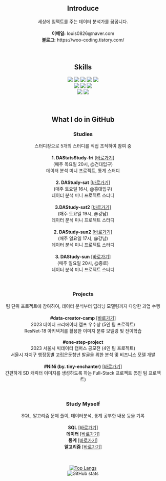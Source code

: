 <div align="center">

## Introduce
  <div>
    세상에 임팩트를 주는 데이터 분석가를 꿈꿉니다.<br><br>
    <b>이메일:</b> louis0826@naver.com<br>
    <b>블로그:</b> https://woo-coding.tistory.com/<br>
  </div>
  <br>
  <br>
  
## Skills
  <div>
    <img src="https://img.shields.io/badge/python-%233776AB.svg?&style=for-the-badge&logo=python&logoColor=white" />
    <img src="https://img.shields.io/badge/pandas-%23150458.svg?&style=for-the-badge&logo=pandas&logoColor=white" />
    <img src="https://img.shields.io/badge/numpy-%23013243.svg?&style=for-the-badge&logo=numpy&logoColor=white" />
    <img src="https://img.shields.io/badge/scikit--learn-%23F7931E.svg?&style=for-the-badge&logo=scikit-learn&logoColor=white" />
    <img src="https://img.shields.io/badge/scipy-%238CAAE6.svg?&style=for-the-badge&logo=scipy&logoColor=white" />
    <br>
    <img src="https://img.shields.io/badge/mysql-%234479A1.svg?&style=for-the-badge&logo=mysql&logoColor=white" />
    <img src="https://img.shields.io/badge/microsoft%20excel-%23217346.svg?&style=for-the-badge&logo=microsoft%20excel&logoColor=white" />
    <img src="https://img.shields.io/badge/microsoft%20powerpoint-%23B7472A.svg?&style=for-the-badge&logo=microsoft%20powerpoint&logoColor=white" />
    <br>
    <img src="https://img.shields.io/badge/slack-%234A154B.svg?&style=for-the-badge&logo=slack&logoColor=white" />
    <img src="https://img.shields.io/badge/notion-%23000000.svg?&style=for-the-badge&logo=notion&logoColor=white" />
  </div>
  <br>
  <br>

## What I do in GitHub
### Studies
  <div>
    스터디장으로 5개의 스터디를 직접 조직하여 참여 중<br><br>
    <b>1. DAStatsStudy-fri</b> <a href="https://github.com/wjco/DAStatsStudy-fri">[바로가기]</a><br>
    (매주 목요일 20시, @건대입구)<br>
    데이터 분석 미니 프로젝트, 통계 스터디<br><br>
    <b>2. DAStudy-sat</b> <a href="https://github.com/wjco/DAStudy-sat">[바로가기]</a><br>
    (매주 토요일 16시, @홍대입구)<br>
    데이터 분석 미니 프로젝트 스터디<br><br>
    <b>3.DAStudy-sat2</b> <a href="https://github.com/wjco/DAStudy-sat2">[바로가기]</a><br>
    (매주 토요일 19시, @강남)<br>
    데이터 분석 미니 프로젝트 스터디<br><br>
    <b>2. DAStudy-sun2</b> <a href="https://github.com/wjco/DAStudy-sun2">[바로가기]</a><br>
    (매주 일요일 17시, @강남)<br>
    데이터 분석 미니 프로젝트 스터디<br><br>
    <b>3. DAStudy-sun</b> <a href="https://github.com/wjco/DAStudy-sun">[바로가기]</a><br>
    (매주 일요일 20시, @종로)<br>
    데이터 분석 미니 프로젝트 스터디<br>
  </div>
  <br>
  <br>

### Projects
  <div>
    팀 단위 프로젝트에 참여하여, 데이터 분석부터 딥러닝 모델링까지 다양한 과업 수행<br><br>
    <b>#data-creator-camp</b> <a href="https://github.com/wjco/data-creator-camp">[바로가기]</a><br>
    2023 데이터 크리에이터 캠프 우수상 (5인 팀 프로젝트)<br>
    ResNet-18 아키텍처를 활용한 이미지 분류 모델링 및 전이학습<br><br>
    <b>#one-step-project</b><br>
    2023 서울시 빅데이터 캠퍼스 공모전 (4인 팀 프로젝트)<br>
    서울시 자치구 행정동별 고립은둔청년 발굴을 위한 분석 및 비즈니스 모델 개발<br><br>
    <b>#NiNi (by. tiny-enchanter)</b> <a href="https://github.com/ing970/tiny-enchanter">[바로가기]</a><br>
    간편하게 SD 캐릭터 이미지를 생성하도록 하는 Full-Stack 프로젝트 (5인 팀 프로젝트)<br>
  </div>
  <br>
  <br>

### Study Myself
  <div>
    SQL, 알고리즘 문제 풀이, 데이터분석, 통계 공부한 내용 등을 기록<br><br>
    <b>SQL</b> <a href="https://github.com/wjco/SQL">[바로가기]</a><br>
    <b>데이터</b> <a href="https://github.com/wjco/DataAnalysis">[바로가기]</a><br>
    <b>통계</b> <a href="https://github.com/wjco/Statistic">[바로가기]</a><br>
    <b>알고리즘</b> <a href="https://github.com/wjco/Algorithm">[바로가기]</a><br>
  </div>
  <br>
  <br>
  
[![Top Langs](https://github-readme-stats.vercel.app/api/top-langs/?username=wjco)](https://github.com/wjco/github-readme-stats) <br>
![GitHub stats](https://github-readme-stats.vercel.app/api?username=wjco&show_icons=true)

</div>
